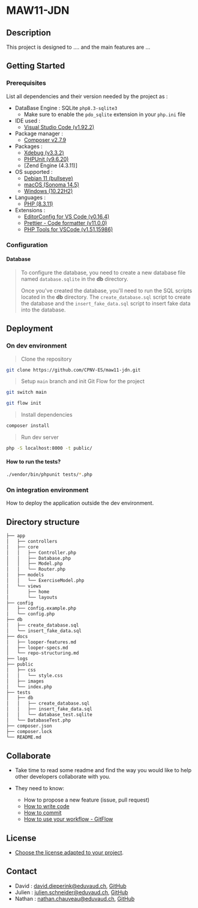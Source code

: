 # MAW11-JDN

## Description

This project is designed to .... and the main features are ...

## Getting Started

### Prerequisites

List all dependencies and their version needed by the project as :

-   DataBase Engine : SQLite `php8.3-sqlite3`
    -   Make sure to enable the `pdo_sqlite` extension in your `php.ini` file
-   IDE used :
    -   [Visual Studio Code (v1.92.2)](https://code.visualstudio.com/updates/v1_92)
-   Package manager :
    -   [Composer v2.7.9](https://getcomposer.org/download/)
-   Packages :
    -   [Xdebug (v3.3.2)](https://xdebug.org/docs/install)
    -   [PHPUnit (v9.6.20)](https://docs.phpunit.de/en/11.3/installation.html#installing-phpunit-with-composer)
    -   [Zend Engine (4.3.11)]
-   OS supported :
    -   [Debian 11 (bullseye)](https://www.debian.org/releases/bullseye/debian-installer/index)
    -   [macOS (Sonoma 14.5)](https://www.iclarified.com/91544/where-to-download-macos-sonoma)
    -   [Windows (10.22H2)](https://www.microsoft.com/fr-fr/software-download/windows10%20)
-   Languages :
    -   [PHP (8.3.11)](https://www.php.net/downloads.php)
-   Extensions :
    -   [EditorConfig for VS Code (v0.16.4)](https://marketplace.visualstudio.com/items?itemName=EditorConfig.EditorConfig)
    -   [Prettier - Code formatter (v11.0.0)](https://marketplace.visualstudio.com/items?itemName=esbenp.prettier-vscode)
    -   [PHP Tools for VSCode (v1.51.15986)](https://www.devsense.com/en/features#vscode)

### Configuration

#### Database

> To configure the database, you need to create a new database file named `database.sqlite` in the **db** directory.
>
> Once you've created the database, you'll need to run the SQL scripts located in the **db** directory. The `create_database.sql` script to create the database and the `insert_fake_data.sql` script to insert fake data into the database.

## Deployment

### On dev environment

> Clone the repository

```bash
git clone https://github.com/CPNV-ES/maw11-jdn.git
```

> Setup `main` branch and init Git Flow for the project

```bash
git switch main

git flow init
```

> Install dependencies

```bash
composer install
```

> Run dev server

```bash
php -S localhost:8000 -t public/
```

#### How to run the tests?

```bash
./vendor/bin/phpunit tests/*.php
```

### On integration environment

How to deploy the application outside the dev environment.

## Directory structure

```bash
├── app
│   ├── controllers
│   ├── core
│   │   ├── Controller.php
│   │   ├── Database.php
│   │   ├── Model.php
│   │   └── Router.php
│   ├── models
│   │   └── ExerciseModel.php
│   └── views
│       ├── home
│       └── layouts
├── config
│   ├── config.example.php
│   └── config.php
├── db
│   ├── create_database.sql
│   └── insert_fake_data.sql
├── docs
│   ├── looper-features.md
│   ├── looper-specs.md
│   └── repo-structuring.md
├── logs
├── public
│   ├── css
│   │   └── style.css
│   ├── images
│   └── index.php
├── tests
│   ├── db
│   │   ├── create_database.sql
│   │   ├── insert_fake_data.sql
│   │   └── database_test.sqlite
│   └── DatabaseTest.php
├── composer.json
├── composer.lock
└── README.md
```

## Collaborate

-   Take time to read some readme and find the way you would like to help other developers collaborate with you.

-   They need to know:
    -   How to propose a new feature (issue, pull request)
    -   [How to write code](https://www.php-fig.org/psr/psr-12/)
    -   [How to commit](https://www.conventionalcommits.org/en/v1.0.0/)
    -   [How to use your workflow - GitFlow](https://nvie.com/posts/a-successful-git-branching-model/)

## License

-   [Choose the license adapted to your project](https://docs.github.com/en/repositories/managing-your-repositorys-settings-and-features/customizing-your-repository/licensing-a-repository).

## Contact

-   David : <david.dieperink@eduvaud.ch>, [GitHub](https://github.com/dieperid)
-   Julien : <julien.schneider@eduvaud.ch>, [GitHub](https://github.com/T5uy0)
-   Nathan : <nathan.chauveau@eduvaud.ch>, [GitHub](https://github.com/NathanChauveau)
